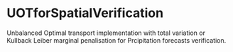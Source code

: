 # UOTforSpatialVerification
Unbalanced Optimal transport implementation with total variation or Kullback Leiber marginal penalisation for Prcipitation forecasts verification. 
